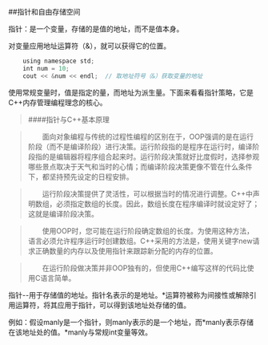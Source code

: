 ##指针和自由存储空间

指针：是一个变量，存储的是值的地址，而不是值本身。

对变量应用地址运算符（&），就可以获得它的位置。

```javascript
    using namespace std;
    int num = 10;
    cout << &num << endl;  // 取地址符号（&）获取变量的地址
```

使用常规变量时，值是指定的量，而地址为派生量。下面来看看指针策略，它是C++内存管理编程理念的核心。


>####指针与C++基本原理

>&emsp;&emsp;面向对象编程与传统的过程性编程的区别在于，OOP强调的是在运行阶段（而不是编译阶段）进行决策。运行阶段指的是程序在运行时，编译阶段指的是编辑器将程序组合起来时。运行阶段决策就好比度假时，选择参观哪些景点取决于天气和当时的心情；而编译阶段决策更像不管在什么条件下，都坚持预先设定的日程安排。

>&emsp;&emsp;运行阶段决策提供了灵活性，可以根据当时的情况进行调整。C++中声明数组，必须指定数组的长度。因此，数组长度在程序编译时就设定好了；这就是编译阶段决策。

>&emsp;&emsp;使用OOP时，您可能在运行阶段确定数组的长度。为使用这种方法，语言必须允许程序运行时创建数组。C++采用的方法是，使用关键字new请求正确数量的内存以及使用指针来跟踪新分配的内存的位置。

>&emsp;&emsp;在运行阶段做决策并非OOP独有的，但使用C++编写这样的代码比使用C语言简单。

指针--用于存储值的地址。指针名表示的是地址。*运算符被称为间接性或解除引用运算符，将其应用于指针，可以得到该地址处存储的值。

例如：假设manly是一个指针，则manly表示的是一个地址，而*manly表示存储在该地址处的值。*manly与常规int变量等效。